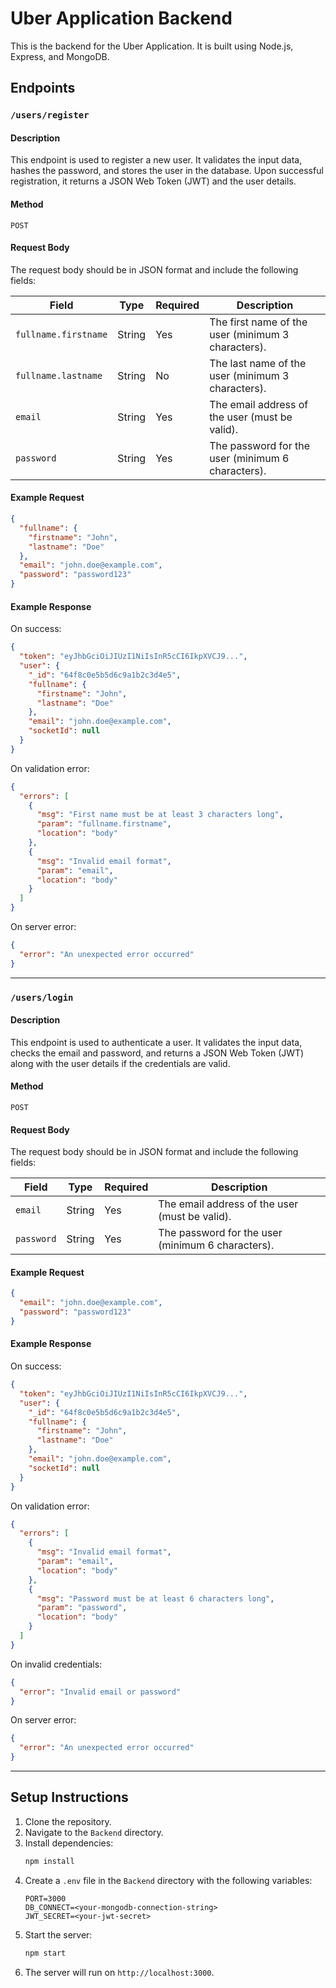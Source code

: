 # Uber Application Backend

This is the backend for the Uber Application. It is built using Node.js, Express, and MongoDB.

## Endpoints

### `/users/register`

#### Description

This endpoint is used to register a new user. It validates the input data, hashes the password, and stores the user in the database. Upon successful registration, it returns a JSON Web Token (JWT) and the user details.

#### Method

`POST`

#### Request Body

The request body should be in JSON format and include the following fields:

| Field                | Type   | Required | Description                                        |
| -------------------- | ------ | -------- | -------------------------------------------------- |
| `fullname.firstname` | String | Yes      | The first name of the user (minimum 3 characters). |
| `fullname.lastname`  | String | No       | The last name of the user (minimum 3 characters).  |
| `email`              | String | Yes      | The email address of the user (must be valid).     |
| `password`           | String | Yes      | The password for the user (minimum 6 characters).  |

#### Example Request

```json
{
  "fullname": {
    "firstname": "John",
    "lastname": "Doe"
  },
  "email": "john.doe@example.com",
  "password": "password123"
}
```

#### Example Response

On success:

```json
{
  "token": "eyJhbGciOiJIUzI1NiIsInR5cCI6IkpXVCJ9...",
  "user": {
    "_id": "64f8c0e5b5d6c9a1b2c3d4e5",
    "fullname": {
      "firstname": "John",
      "lastname": "Doe"
    },
    "email": "john.doe@example.com",
    "socketId": null
  }
}
```

On validation error:

```json
{
  "errors": [
    {
      "msg": "First name must be at least 3 characters long",
      "param": "fullname.firstname",
      "location": "body"
    },
    {
      "msg": "Invalid email format",
      "param": "email",
      "location": "body"
    }
  ]
}
```

On server error:

```json
{
  "error": "An unexpected error occurred"
}
```

---

### `/users/login`

#### Description

This endpoint is used to authenticate a user. It validates the input data, checks the email and password, and returns a JSON Web Token (JWT) along with the user details if the credentials are valid.

#### Method

`POST`

#### Request Body

The request body should be in JSON format and include the following fields:

| Field      | Type   | Required | Description                                       |
| ---------- | ------ | -------- | ------------------------------------------------- |
| `email`    | String | Yes      | The email address of the user (must be valid).    |
| `password` | String | Yes      | The password for the user (minimum 6 characters). |

#### Example Request

```json
{
  "email": "john.doe@example.com",
  "password": "password123"
}
```

#### Example Response

On success:

```json
{
  "token": "eyJhbGciOiJIUzI1NiIsInR5cCI6IkpXVCJ9...",
  "user": {
    "_id": "64f8c0e5b5d6c9a1b2c3d4e5",
    "fullname": {
      "firstname": "John",
      "lastname": "Doe"
    },
    "email": "john.doe@example.com",
    "socketId": null
  }
}
```

On validation error:

```json
{
  "errors": [
    {
      "msg": "Invalid email format",
      "param": "email",
      "location": "body"
    },
    {
      "msg": "Password must be at least 6 characters long",
      "param": "password",
      "location": "body"
    }
  ]
}
```

On invalid credentials:

```json
{
  "error": "Invalid email or password"
}
```

On server error:

```json
{
  "error": "An unexpected error occurred"
}
```

---

## Setup Instructions

1. Clone the repository.
2. Navigate to the `Backend` directory.
3. Install dependencies:
   ```bash
   npm install
   ```
4. Create a `.env` file in the `Backend` directory with the following variables:
   ```
   PORT=3000
   DB_CONNECT=<your-mongodb-connection-string>
   JWT_SECRET=<your-jwt-secret>
   ```
5. Start the server:
   ```bash
   npm start
   ```
6. The server will run on `http://localhost:3000`.
